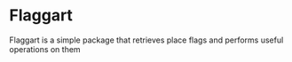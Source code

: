 # Flaggart
Flaggart is a simple package that retrieves place flags and performs useful operations on them